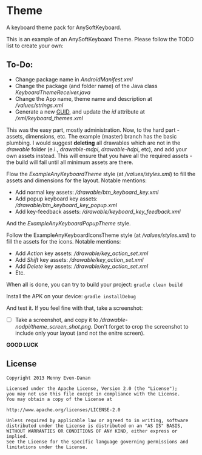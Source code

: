 Theme
=====

A keyboard theme pack for AnySoftKeyboard.

This is an example of an AnySoftKeyboard Theme. Please follow the TODO list to create your own:

To-Do:
------
- Change package name in _AndroidManifest.xml_
- Change the package (and folder name) of the Java class _KeyboardThemeReceiver.java_
- Change the App name, theme name and description at _/values/strings.xml_
- Generate a new [GUID](http://www.guidgenerator.com/), and update the _id_ attribute at */xml/keyboard_themes.xml*

This was the easy part, mostly administration. Now, to the hard part - assets, dimensions, etc.
The example (master) branch has the basic plumbing. I would suggest **deleting** all drawables which are not in the _drawable_ folder (e.i., _drawable-mdpi_, _drawable-hdpi_, etc), and add your own assets instead. This will ensure that you have all the required assets - the build will fail until all minimum assets are there.

Flow the _ExampleAnyKeyboardTheme_ style (at _/values/styles.xml_) to fill the assets and dimensions for the layout. Notable mentions:
- Add normal key assets: */drawable/btn_keyboard_key.xml*
- Add popup keyboard key assets: */drawable/btn_keyboard_key_popup.xml*
- Add key-feedback assets: */drawable/keyboard_key_feedback.xml*
 
And the _ExampleAnyKeyboardPopupTheme_ style.

Follow the ExampleAnyKeyboardIconsTheme style (at _/values/styles.xml_) to fill the assets for the icons. Notable mentions:
- Add _Action_ key assets: */drawable/key_action_set.xml*
- Add _Shift_ key assets: */drawable/key_action_set.xml*
- Add _Delete_ key assets: */drawable/key_action_set.xml*
- Etc.

When all is done, you can try to build your project:
```gradle clean build```

Install the APK on your device: 
```gradle installDebug```

And test it. If you feel fine with that, take a screenshot:
- [ ] Take a screenshot, and copy it to */drawable-nodpi/theme_screen_shot.png*. Don't forget to crop the screenshot to include only your layout (and not the enitre screen).

**GOOD LUCK**

License
-------

    Copyright 2013 Menny Even-Danan
    
    Licensed under the Apache License, Version 2.0 (the "License");
    you may not use this file except in compliance with the License.
    You may obtain a copy of the License at
    
    http://www.apache.org/licenses/LICENSE-2.0
    
    Unless required by applicable law or agreed to in writing, software
    distributed under the License is distributed on an "AS IS" BASIS,
    WITHOUT WARRANTIES OR CONDITIONS OF ANY KIND, either express or implied.
    See the License for the specific language governing permissions and
    limitations under the License.
    

